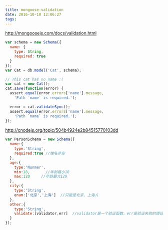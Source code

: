 ```yaml
---
title: mongoose-validation
date: 2016-10-10 12:06:27
tags: 
---
```

<http://mongoosejs.com/docs/validation.html>
``` javascript
var schema = new Schema({
  name: {
    type: String,
    required: true
  }
});
var Cat = db.model('Cat', schema);

// This cat has no name :(
var cat = new Cat();
cat.save(function(error) {
  assert.equal(error.errors['name'].message,
    'Path `name` is required.');

  error = cat.validateSync();
  assert.equal(error.errors['name'].message,
    'Path `name` is required.');
});
```


<http://cnodejs.org/topic/504b4924e2b84515770103dd>
``` javascript
var PersonSchema = new Schema({
  name:{
    type:'String',
    required:true //姓名非空
  },
  age:{
    type:'Nunmer',
    min:18,       //年龄最小18
    max:120     //年龄最大120
  },
  city:{
    type:'String',
    enum:['北京','上海']  //只能是北京、上海人
  },
  other:{
    type:'String',
    validate:[validator,err]  //validator是一个验证函数，err是验证失败的错误信息
  }
});
```
